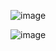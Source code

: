 
![image](https://github.com/yeoseojeong/study/assets/121150215/15c66a6f-13fa-436b-99c5-a65c0af9b5e2)


![image](https://github.com/yeoseojeong/study/assets/121150215/187eb7d7-15bb-4bd1-814f-aa412f54d745)
